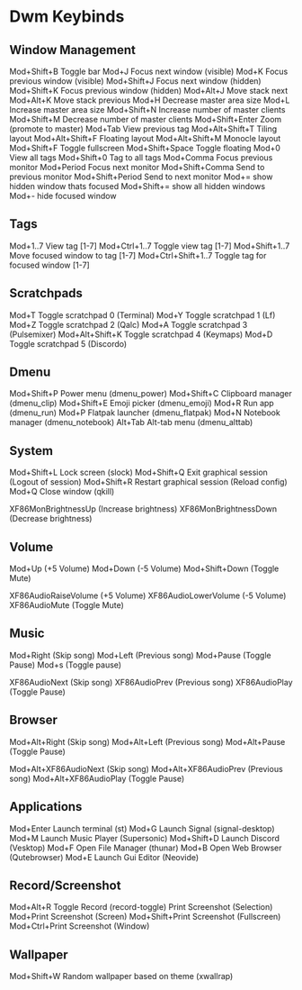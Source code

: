 # Dwm Keybinds

## Window Management

Mod+Shift+B Toggle bar
Mod+J Focus next window (visible)
Mod+K Focus previous window (visible)
Mod+Shift+J Focus next window (hidden)
Mod+Shift+K Focus previous window (hidden)
Mod+Alt+J Move stack next
Mod+Alt+K Move stack previous
Mod+H Decrease master area size
Mod+L Increase master area size
Mod+Shift+N Increase number of master clients
Mod+Shift+M Decrease number of master clients
Mod+Shift+Enter Zoom (promote to master)
Mod+Tab View previous tag
Mod+Alt+Shift+T Tiling layout
Mod+Alt+Shift+F Floating layout
Mod+Alt+Shift+M Monocle layout
Mod+Shift+F Toggle fullscreen
Mod+Shift+Space Toggle floating
Mod+0 View all tags
Mod+Shift+0 Tag to all tags
Mod+Comma Focus previous monitor
Mod+Period Focus next monitor
Mod+Shift+Comma Send to previous monitor
Mod+Shift+Period Send to next monitor
Mod+= show hidden window thats focused
Mod+Shift+= show all hidden windows
Mod+- hide focused window

## Tags

Mod+1..7 View tag [1-7]
Mod+Ctrl+1..7 Toggle view tag [1-7]
Mod+Shift+1..7 Move focused window to tag [1-7]
Mod+Ctrl+Shift+1..7 Toggle tag for focused window [1-7]

## Scratchpads

Mod+T Toggle scratchpad 0 (Terminal)
Mod+Y Toggle scratchpad 1 (Lf)
Mod+Z Toggle scratchpad 2 (Qalc)
Mod+A Toggle scratchpad 3 (Pulsemixer)
Mod+Alt+Shift+K Toggle scratchpad 4 (Keymaps)
Mod+D Toggle scratchpad 5 (Discordo)

## Dmenu

Mod+Shift+P Power menu (dmenu_power)
Mod+Shift+C Clipboard manager (dmenu_clip)
Mod+Shift+E Emoji picker (dmenu_emoji)
Mod+R Run app (dmenu_run)
Mod+P Flatpak launcher (dmenu_flatpak)
Mod+N Notebook manager (dmenu_notebook)
Alt+Tab Alt-tab menu (dmenu_alttab)

## System

Mod+Shift+L Lock screen (slock)
Mod+Shift+Q Exit graphical session (Logout of session)
Mod+Shift+R Restart graphical session (Reload config)
Mod+Q Close window (qkill)

XF86MonBrightnessUp (Increase brightness)
XF86MonBrightnessDown (Decrease brightness)

## Volume

Mod+Up (+5 Volume)
Mod+Down (-5 Volume)
Mod+Shift+Down (Toggle Mute)

XF86AudioRaiseVolume (+5 Volume)
XF86AudioLowerVolume (-5 Volume)
XF86AudioMute (Toggle Mute)

## Music

Mod+Right (Skip song)
Mod+Left (Previous song)
Mod+Pause (Toggle Pause)
Mod+s (Toggle pause)

XF86AudioNext (Skip song)
XF86AudioPrev (Previous song)
XF86AudioPlay (Toggle Pause)

## Browser

Mod+Alt+Right (Skip song)
Mod+Alt+Left (Previous song)
Mod+Alt+Pause (Toggle Pause)

Mod+Alt+XF86AudioNext (Skip song)
Mod+Alt+XF86AudioPrev (Previous song)
Mod+Alt+XF86AudioPlay (Toggle Pause)

## Applications

Mod+Enter Launch terminal (st)
Mod+G Launch Signal (signal-desktop)
Mod+M Launch Music Player (Supersonic)
Mod+Shift+D Launch Discord (Vesktop)
Mod+F Open File Manager (thunar)
Mod+B Open Web Browser (Qutebrowser)
Mod+E Launch Gui Editor (Neovide)

## Record/Screenshot

Mod+Alt+R Toggle Record (record-toggle)
Print Screenshot (Selection)
Mod+Print Screenshot (Screen)
Mod+Shift+Print Screenshot (Fullscreen)
Mod+Ctrl+Print Screenshot (Window)

## Wallpaper

Mod+Shift+W Random wallpaper based on theme (xwallrap)
